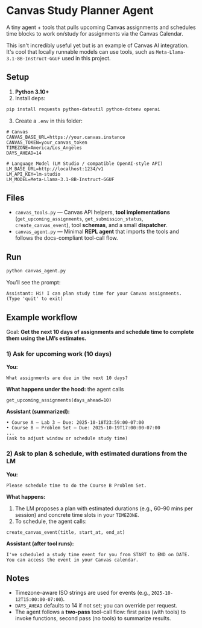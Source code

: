 # Canvas Study Planner Agent

A tiny agent + tools that pulls upcoming Canvas assignments and schedules time blocks to work on/study for assignments via the Canvas Calendar. 

This isn't incredibly useful yet but is an example of Canvas AI integration. It's cool that locally runnable models can use tools, such as `Meta-Llama-3.1-8B-Instruct-GGUF` used in this project.

## Setup

1. **Python 3.10+**
2. Install deps:

```bash
pip install requests python-dateutil python-dotenv openai
```

3. Create a `.env` in this folder:

```env
# Canvas
CANVAS_BASE_URL=https://your.canvas.instance
CANVAS_TOKEN=your_canvas_token
TIMEZONE=America/Los_Angeles
DAYS_AHEAD=14

# Language Model (LM Studio / compatible OpenAI-style API)
LM_BASE_URL=http://localhost:1234/v1
LM_API_KEY=lm-studio
LM_MODEL=Meta-Llama-3.1-8B-Instruct-GGUF
```

## Files

* `canvas_tools.py` — Canvas API helpers, **tool implementations** (`get_upcoming_assignments`, `get_submission_status`, `create_canvas_event`), tool **schemas**, and a small **dispatcher**.
* `canvas_agent.py` — Minimal **REPL agent** that imports the tools and follows the docs-compliant tool-call flow.

## Run

```bash
python canvas_agent.py
```

You’ll see the prompt:

```
Assistant: Hi! I can plan study time for your Canvas assignments. (Type 'quit' to exit)
```

## Example workflow

Goal: **Get the next 10 days of assignments and schedule time to complete them using the LM’s estimates.**

### 1) Ask for upcoming work (10 days)

**You:**

```
What assignments are due in the next 10 days?
```

**What happens under the hood:** the agent calls

```
get_upcoming_assignments(days_ahead=10)
```

**Assistant (summarized):**

```
• Course A — Lab 3 — Due: 2025-10-18T23:59:00-07:00
• Course B — Problem Set — Due: 2025-10-19T17:00:00-07:00
...
(ask to adjust window or schedule study time)
```

### 2) Ask to plan & schedule, with estimated durations from the LM

**You:**

```
Please schedule time to do the Course B Problem Set.
```

**What happens:**

1. The LM proposes a plan with estimated durations (e.g., 60–90 mins per session) and concrete time slots in your `TIMEZONE`.
2. To schedule, the agent calls:

```
create_canvas_event(title, start_at, end_at)
```

**Assistant (after tool runs):**

```
I've scheduled a study time event for you from START to END on DATE. You can access the event in your Canvas calendar.
```
## Notes

* Timezone-aware ISO strings are used for events (e.g., `2025-10-12T15:00:00-07:00`).
* `DAYS_AHEAD` defaults to 14 if not set; you can override per request.
* The agent follows a **two-pass** tool-call flow: first pass (with tools) to invoke functions, second pass (no tools) to summarize results.

